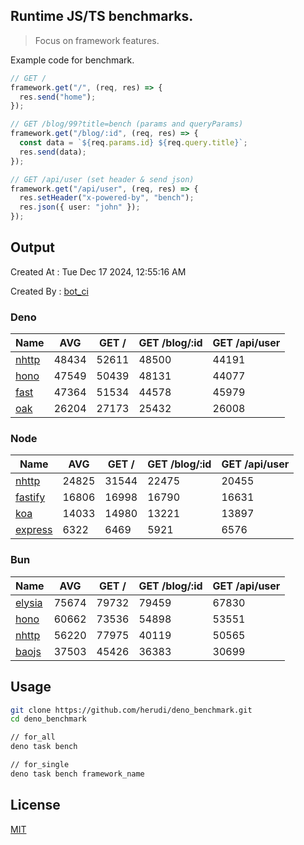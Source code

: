 ## Runtime JS/TS benchmarks.

> Focus on framework features.

Example code for benchmark.
```ts
// GET /
framework.get("/", (req, res) => {
  res.send("home");
});

// GET /blog/99?title=bench (params and queryParams)
framework.get("/blog/:id", (req, res) => {
  const data = `${req.params.id} ${req.query.title}`;
  res.send(data);
});

// GET /api/user (set header & send json)
framework.get("/api/user", (req, res) => {
  res.setHeader("x-powered-by", "bench");
  res.json({ user: "john" });
});
```

## Output
Created At : Tue Dec 17 2024, 12:55:16 AM

Created By : [bot_ci](https://github.com/herudi/deno_benchmarks/commits?author=github-actions%5Bbot%5D)


### Deno
|Name|AVG|GET /|GET /blog/:id|GET /api/user|
|----|----|----|----|----|
|[nhttp](https://github.com/nhttp/nhttp)|48434|52611|48500|44191|
|[hono](https://github.com/honojs/hono)|47549|50439|48131|44077|
|[fast](https://github.com/danteissaias/fast)|47364|51534|44578|45979|
|[oak](https://github.com/oakserver/oak)|26204|27173|25432|26008|
  


### Node
|Name|AVG|GET /|GET /blog/:id|GET /api/user|
|----|----|----|----|----|
|[nhttp](https://github.com/nhttp/nhttp)|24825|31544|22475|20455|
|[fastify](https://github.com/fastify/fastify)|16806|16998|16790|16631|
|[koa](https://github.com/koajs/koa)|14033|14980|13221|13897|
|[express](https://github.com/expressjs/express)|6322|6469|5921|6576|
  


### Bun
|Name|AVG|GET /|GET /blog/:id|GET /api/user|
|----|----|----|----|----|
|[elysia](https://github.com/elysiajs/elysia)|75674|79732|79459|67830|
|[hono](https://github.com/honojs/hono)|60662|73536|54898|53551|
|[nhttp](https://github.com/nhttp/nhttp)|56220|77975|40119|50565|
|[baojs](https://github.com/mattreid1/baojs)|37503|45426|36383|30699|
  



## Usage

```bash
git clone https://github.com/herudi/deno_benchmark.git
cd deno_benchmark

// for_all
deno task bench

// for_single
deno task bench framework_name
```

## License

[MIT](LICENSE)

